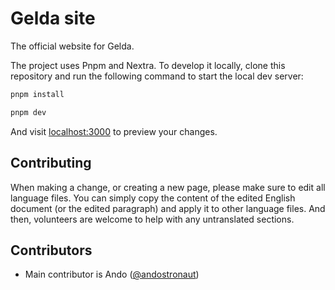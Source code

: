 # Gelda site

The official website for Gelda.

The project uses Pnpm and Nextra. To develop it locally, clone this repository and run the following command to start the local dev server:

```sh
pnpm install
```

```sh
pnpm dev
```

And visit [localhost:3000](localhost:3000) to preview your changes.

## Contributing

When making a change, or creating a new page, please make sure to edit all language files. You can simply copy the content of the edited English document (or the edited paragraph) and apply it to other language files. And then, volunteers are welcome to help with any untranslated sections.

## Contributors

- Main contributor is Ando ([@andostronaut](https://github.com/andostronaut))
